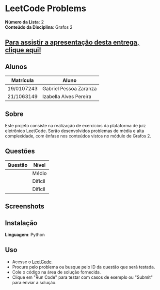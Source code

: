 # LeetCode Problems

**Número da Lista**: 2<br>
**Conteúdo da Disciplina**: Grafos 2<br>
## [Para assistir a apresentação desta entrega, clique aqui!](#)

## Alunos
|Matrícula | Aluno |
| -- | -- |
| 19/0107243  |  Gabriel Pessoa Zaranza |
| 21/1063149  |  Izabella Alves Pereira |

## Sobre 
Este projeto consiste na realização de exercícios da plataforma de juiz eletrônico LeetCode. Serão desenvolvidos problemas de média e alta complexidade, com ênfase nos conteúdos vistos no módulo de Grafos 2.

## Questões 

|Questão | Nível |
| -- | -- |
|  |  Médio |
|  |  Difícil |
|  |  Difícil |

## Screenshots

## Instalação 
**Linguagem**: Python<br>

## Uso 

- Acesse o [LeetCode](https://leetcode.com/).
- Procure pelo problema ou busque pelo ID da questão que será testada.
- Cole o código na área de solução fornecida.
- Clique em "Run Code" para testar com casos de exemplo ou "Submit" para enviar a solução.
